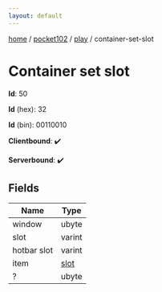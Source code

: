 ```yaml
---
layout: default
---
```


[home](/)  /  [pocket102](/protocol/pocket102)  /  [play](/protocol/pocket102/play)  /  container-set-slot

# Container set slot

**Id**: 50

**Id** (hex): 32

**Id** (bin): 00110010

**Clientbound**: ✔️

**Serverbound**: ✔️

## Fields

Name | Type
---|---
window | ubyte
slot | varint
hotbar slot | varint
item | [slot](/protocol/pocket102/types/slot)
? | ubyte

